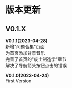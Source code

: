 <!-- --------------------------------------------------------------------------------------- -->
# 版本更新  



<!-- --------------------------------------------------------------------------------------- -->
## V0.1.X  


**V0.1.1(2023-04-28)**  
新增"问题合集"页面  
为首页添加背景音乐  
完善了首页的"废土制造学"章节  
解决了导航箭头按钮点击的错误

**V0.1.0(2023-04-24)**  
First Version  


